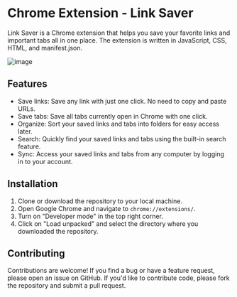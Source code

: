 # Chrome Extension - Link Saver

Link Saver is a Chrome extension that helps you save your favorite links and important tabs all in one place. The extension is written in JavaScript, CSS, HTML, and manifest.json.


![image](https://user-images.githubusercontent.com/64458111/229372140-7219c537-5a04-4ebf-9bd1-12b3690126a3.png)

## Features

- Save links: Save any link with just one click. No need to copy and paste URLs.
- Save tabs: Save all tabs currently open in Chrome with one click.
- Organize: Sort your saved links and tabs into folders for easy access later.
- Search: Quickly find your saved links and tabs using the built-in search feature.
- Sync: Access your saved links and tabs from any computer by logging in to your account.

## Installation

1. Clone or download the repository to your local machine.
2. Open Google Chrome and navigate to `chrome://extensions/`.
3. Turn on "Developer mode" in the top right corner.
4. Click on "Load unpacked" and select the directory where you downloaded the repository.


## Contributing

Contributions are welcome! If you find a bug or have a feature request, please open an issue on GitHub. If you'd like to contribute code, please fork the repository and submit a pull request.



